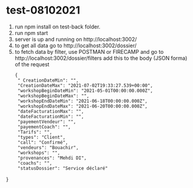 # test-08102021

1. run npm install on test-back folder.
2. run npm start
3. server is up and running on http://localhost:3002/
4. to get all data go to http://localhost:3002/dossier/
5. to fetch data by filter, use POSTMAN or FIRECAMP and go to http://localhost:3002/dossier/filters 
   add this to the body (JSON forma) of the request
   ```
   {
    " CreationDateMin": "",
    "CreationDateMax": "2021-07-02T19:33:27.539+00:00",
    "workshopBeginDateMin": "2021-05-01T00:00:00.000Z",
    "workshopBeginDateMax": "",
    "workshopEndDateMin": "2021-06-18T00:00:00.000Z",
    "workshopEndDateMax": "2021-06-20T00:00:00.000Z",
    "dateFacturationMax": "",
    "dateFacturationMin": "",
    "payementVendeur": "",
    "payementCoach": "",
    "Tarifs": "",
    "types": "Client",
    "call": "Confirmé",
    "vendeurs": "Bouachir",
    "workshops": "",
    "provenances": "Mehdi DI",
    "coachs": "",
    "statusDossier": "Service déclaré"
  }
  ```
